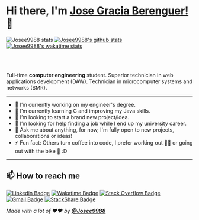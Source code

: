 <!-- markdownlint-disable MD033 MD042-->

# Hi there, I'm [Jose Gracia Berenguer!](https://jgracia.es) 👋

<a href="#">
    <img align="left" src="https://github-readme-stats.vercel.app/api/top-langs/?username=Josee9988&theme=monokai&hide=html" alt="Josee9988 stats"/>
</a>

[![Josee9988's github stats](https://github-readme-stats.vercel.app/api?username=Josee9988&show_icons=true&theme=monokai&count_private=true)](#)
[![Josee9988's wakatime stats](https://github-readme-stats.vercel.app/api/wakatime?username=Josee9988&hide_progress=false&layout=compact&custom_title=Wakatime%20last%20year%20Stats)](#)

<br><br>

Full-time **computer engineering** student. Superior technician in web applications development (DAW). Technician in microcomputer systems and networks (SMR).

---

- 🔭 I’m currently working on my engineer's degree.
- 🌱 I’m currently learning C and improving my Java skills.
- 👯 I’m looking to start a brand new project/idea.
- 🤔 I’m looking for help finding a job while I end up my university career.
- 💬 Ask me about anything, for now, I'm fully open to new projects, collaborations or ideas!
- ⚡ Fun fact: Others turn coffee into code, I prefer working out 🏋🏽 or going out with the bike 🚴 :D

---

## **📫 How to reach me**

[![Linkedin Badge](https://img.shields.io/badge/LinkedIn-0077B5?style=for-the-badge&logo=linkedin&logoColor=white&link=https://www.linkedin.com/in/jose-gracia/)](https://www.linkedin.com/in/jose-gracia/)
[![Wakatime Badge](https://img.shields.io/badge/-WakaTime-c14430?style=for-the-badge&logo=Wakatime&logoColor=white&link=https://wakatime.com/@Josee9988&color=green)](https://wakatime.com/@Josee9988)
[![Stack Overflow Badge](https://img.shields.io/badge/-StackOverflow-orange?style=for-the-badge&logo=StackOverflow&logoColor=white&link=https://stackoverflow.com/users/9630043/jose9988?tab=profile)](https://stackoverflow.com/users/9630043/jose9988?tab=profile)
[![Gmail Badge](https://img.shields.io/badge/-Gmail-c14430?style=for-the-badge&logo=Gmail&logoColor=white&link=mailto:jgracia9988@gmail.com)](mailto:jgracia9988@gmail.com)
[![StackShare Badge](https://img.shields.io/badge/-StackShare-blue?style=for-the-badge&logo=stackshare&logoColor=white&link=https://stackshare.io/Josee9988)](mailto:jgracia9988@gmail.com)

_Made with a lot of ❤️❤️ by **[@Josee9988](https://github.com/Josee9988)**_
